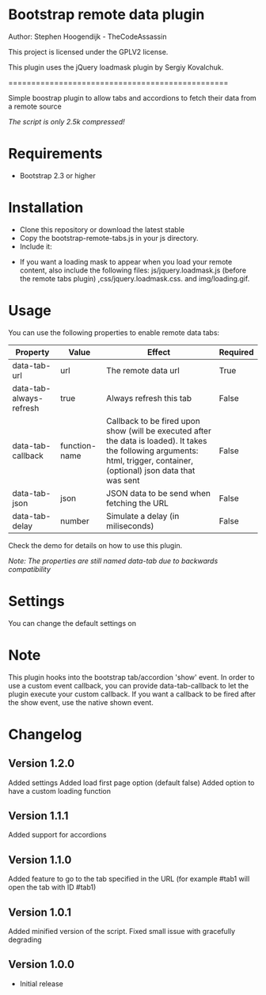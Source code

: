 Bootstrap remote data plugin
=====================
Author: Stephen Hoogendijk - TheCodeAssassin

This project is licensed under the GPLV2 license.

This plugin uses the jQuery loadmask plugin by Sergiy Kovalchuk.

================================================

Simple boostrap plugin to allow tabs and accordions to fetch their data from a remote source

*The script is only 2.5k compressed!*

Requirements
============

* Bootstrap 2.3 or higher

Installation
============

- Clone this repository or download the latest stable
- Copy the bootstrap-remote-tabs.js in your js directory.
- Include it:
<script type="text/javascript" src="js/bootstrap-remote-tabs-2-3.js"></script>
- If you want a loading mask to appear when you load your remote content, also include the following files: js/jquery.loadmask.js (before the remote tabs plugin)
,css/jquery.loadmask.css. and img/loading.gif.


Usage
=====
You can use the following properties to enable remote data tabs:


|   Property   |   Value    |   Effect  | Required |
|--------------|-------------| ------------|------------ |
|data-tab-url  | url |  The remote data url  | True |
|data-tab-always-refresh | true |  Always refresh this tab | False |
|data-tab-callback | function-name | Callback to be fired upon show (will be executed after the data is loaded). It takes the following arguments: html, trigger, container, (optional) json data that was sent | False |
|data-tab-json | json | JSON data to be send when fetching the URL | False |
|data-tab-delay | number |  Simulate a delay (in miliseconds) | False |

Check the demo for details on how to use this plugin.

*Note: The properties are still named data-tab due to backwards compatibility*

Settings
===
You can change the default settings on 

Note
====
This plugin hooks into the bootstrap tab/accordion 'show' event. In order to use a custom event callback, you can provide data-tab-callback
to let the plugin execute your custom callback. If you want a callback to be fired after the show event, use the native
shown event.

Changelog
===
Version 1.2.0
------
Added settings
Added load first page option (default false)
Added option to have a custom loading function


Version 1.1.1
------
Added support for accordions


Version 1.1.0
------
Added feature to go to the tab specified in the URL (for example #tab1 will open the tab with ID #tab1)


Version 1.0.1
------
Added minified version of the script. Fixed small issue with gracefully degrading

Version 1.0.0
------
- Initial release

